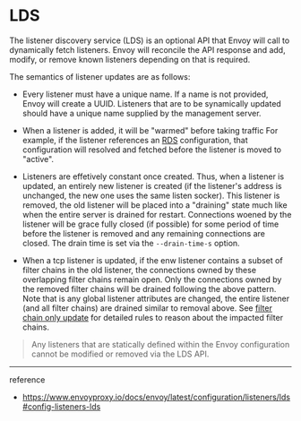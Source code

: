 # LDS

The listener discovery service (LDS) is an optional API that Envoy will call to dynamically fetch listeners. Envoy will reconcile the API response and add, modify, or remove known listeners depending on that is required.

The semantics of listener updates are as follows:

- Every listener must have a unique name. If a name is not provided, Envoy will create a UUID. Listeners that are to be synamically updated should have a unique name supplied by the management server.
  
- When a listener is added, it will be "warmed" before taking traffic For example, if the listener references an [RDS](https://www.envoyproxy.io/docs/envoy/latest/configuration/http/http_conn_man/rds#config-http-conn-man-rds) configuration, that configuration will resolved and fetched before the listener is moved to "active".
  
- Listeners are effetively constant once created. Thus, when a listener is updated, an entirely new listener is created (if the listener's address is unchanged, the new one uses the same listen socker). This listener is removed, the old listener will be placed into a "draining" state much like when the entire server is drained for restart. Connections woened by the listener will be grace fully closed (if possible) for some period of time before the listener is removed and any remaining connections are closed. The drain time is set via the `--drain-time-s` option.
  
- When a tcp listener is updated, if the enw listener contains a subset of filter chains in the old listener, the connections owned by these overlapping filter chains remain open. Only the connections owned by the removed filter chains will be drained following the above pattern. Note that is any global listener attributes are changed, the entire listener (and all filter chains) are drained similar to removal above. See [filter chain only update](https://www.envoyproxy.io/docs/envoy/latest/intro/arch_overview/listeners/listener_filters#filter-chain-only-update) for detailed rules to reason about the impacted filter chains.

> Any listeners that are statically defined within the Envoy configuration cannot be modified or removed via the LDS API.

---
reference
- https://www.envoyproxy.io/docs/envoy/latest/configuration/listeners/lds#config-listeners-lds